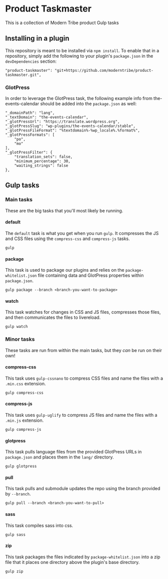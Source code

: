 # Product Taskmaster

This is a collection of Modern Tribe product Gulp tasks

## Installing in a plugin

This repository is meant to be installed via `npm install`. To enable
that in a repository, simply add the following to your plugin's
`package.json` in the `devDependencies` section:

```
"product-taskmaster": "git+https://github.com/moderntribe/product-taskmaster.git",
```

### GlotPress

In order to leverage the GlotPress task, the following example info from the-events-calendar
should be added into the `package.json` as well:

```
"_domainPath": "lang",
"_textDomain": "the-events-calendar",
"_glotPressUrl": "https://translate.wordpress.org",
"_glotPressSlug": "wp-plugins/the-events-calendar/stable",
"_glotPressFileFormat": "%textdomain%-%wp_locale%.%format%",
"_glotPressFormats": [
	"po",
	"mo"
],
"_glotPressFilter": {
	"translation_sets": false,
	"minimum_percentage": 30,
	"waiting_strings": false
},
```

## Gulp tasks

### Main tasks

These are the big tasks that you'll most likely be running.

#### default

The `default` task is what you get when you run `gulp`. It compresses
the JS and CSS files using the `compress-css` and `compress-js` tasks.

```
gulp
```

#### package

This task is used to package our plugins and relies on the
`package-whitelist.json` file containing data and GlotPress properties
within `package.json`.

```
gulp package --branch <branch-you-want-to-package>
```

#### watch

This task watches for changes in CSS and JS files, compresses those
files, and then communicates the files to livereload.

```
gulp watch
```

### Minor tasks

These tasks are run from within the main tasks, but they _can_ be run on
their own!

#### compress-css

This task uses `gulp-cssnano` to compress CSS files and name the files
with a `.min.css` extension.

```
gulp compress-css
```

#### compress-js

This task uses `gulp-uglify` to compress JS files and name the files
with a `.min.js` extension.

```
gulp compress-js
```

#### glotpress

This task pulls language files from the provided GlotPress URLs in `package.json` and places them in
the `lang/` directory.

```
gulp glotpress
```

#### pull

This task pulls and submodule updates the repo using the branch provided by `--branch`.

```
gulp pull --branch <branch-you-want-to-pull>
```

#### sass

This task compiles sass into css.

```
gulp sass
```

#### zip

This task packages the files indicated by `package-whitelist.json` into
a zip file that it places one directory above the plugin's base
directory.

```
gulp zip
```
